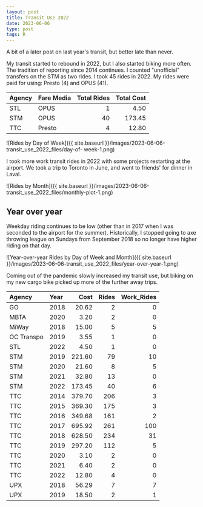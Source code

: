 ```yaml
---
layout: post
title: Transit Use 2022
date: 2023-06-06
type: post
tags: R
---
```


A bit of a later post on last year's transit, but better late than never.

My transit started to rebound in 2022, but I also started biking more often. The tradition of reporting since 2014 continues. I counted "unofficial" transfers on the STM as two rides. I took 45 rides in 2022. My rides were paid for using: Presto (4) and OPUS (41).


|Agency |Fare Media | Total Rides| Total Cost|
|:------|:----------|-----------:|----------:|
|STL    |OPUS       |           1|       4.50|
|STM    |OPUS       |          40|     173.45|
|TTC    |Presto     |           4|      12.80|

![Rides by Day of Week]({{ site.baseurl }}/images/2023-06-06-transit_use_2022_files/day-of- week-1.png)<!-- -->

I took more work transit rides in 2022 with some projects restarting at the airport. We took a trip to Toronto in June, and went to friends' for dinner in Laval.

![Rides by Month]({{ site.baseurl }}/images/2023-06-06-transit_use_2022_files/monthly-plot-1.png)<!-- -->

## Year over year
Weekday riding continues to be low (other than in 2017 when I was seconded to the airport for the summer). Historically, I stopped going to axe throwing league on Sundays from September 2018 so no longer have higher riding on that day.

![Year-over-year Rides by Day of Week and Month]({{ site.baseurl }}/images/2023-06-06-transit_use_2022_files/year-over-year-1.png)<!-- -->

Coming out of the pandemic slowly increased my transit use, but biking on my new cargo bike picked up more of the further away trips.


|Agency     |Year |   Cost| Rides| Work_Rides|
|:----------|:----|------:|-----:|----------:|
|GO         |2018 |  20.62|     2|          0|
|MBTA       |2020 |   3.20|     2|          0|
|MiWay      |2018 |  15.00|     5|          5|
|OC Transpo |2019 |   3.55|     1|          0|
|STL        |2022 |   4.50|     1|          0|
|STM        |2019 | 221.60|    79|         10|
|STM        |2020 |  21.60|     8|          5|
|STM        |2021 |  32.80|    13|          0|
|STM        |2022 | 173.45|    40|          6|
|TTC        |2014 | 379.70|   206|          3|
|TTC        |2015 | 369.30|   175|          3|
|TTC        |2016 | 349.68|   161|          2|
|TTC        |2017 | 695.92|   261|        100|
|TTC        |2018 | 628.50|   234|         31|
|TTC        |2019 | 297.20|   112|          5|
|TTC        |2020 |   3.10|     2|          0|
|TTC        |2021 |   6.40|     2|          0|
|TTC        |2022 |  12.80|     4|          0|
|UPX        |2018 |  56.29|     7|          7|
|UPX        |2019 |  18.50|     2|          1|

